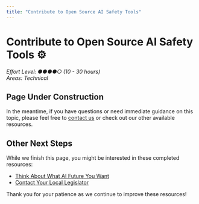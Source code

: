 ```yaml
---
title: "Contribute to Open Source AI Safety Tools"
---
```


# Contribute to Open Source AI Safety Tools ⚙️

*Effort Level: ●●●●○ (10 - 30 hours)*  
*Areas: Technical*

## Page Under Construction


In the meantime, if you have questions or need immediate guidance on this topic, please feel free to [contact us](/contact/) or check out our other available resources.

## Other Next Steps

While we finish this page, you might be interested in these completed resources:

- [Think About What AI Future You Want](/next-steps/think-about-ai-future)
- [Contact Your Local Legislator](/next-steps/contact-legislator)

Thank you for your patience as we continue to improve these resources!